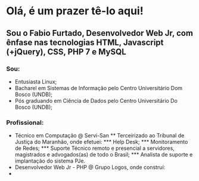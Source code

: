 # Olá, é um prazer tê-lo aqui!
## Sou o Fabio Furtado, Desenvolvedor Web Jr, com ênfase nas tecnologias HTML, Javascript (+jQuery), CSS, PHP 7 e MySQL
### Sou:
* Entusiasta Linux;
* Bacharel em Sistemas de Informação pelo Centro Universitário Dom Bosco (UNDB);
* Pós graduando em Ciência de Dados pelo Centro Universitário Do Bosco (UNDB);
### Profissional:
* Técnico em Computação @ Servi-San
** Terceirizado ao Tribunal de Justiça do Maranhão, onde efetuei:
*** Help Desk;
*** Monitoramento de Redes;
*** Suporte Técnico remoto e presencial a servidores, magistrados e advogados(as) de todo o Brasil;
*** Analista de suporte e implantação do sistema PJe.
* Desenvolvedor Web Jr - PHP @ Grupo Logos, onde construí:
*

<!--
**fhsfurtado/fhsfurtado** is a ✨ _special_ ✨ repository because its `README.md` (this file) appears on your GitHub profile.

Here are some ideas to get you started:

- 🔭 I’m currently working on ...
- 🌱 I’m currently learning ...
- 👯 I’m looking to collaborate on ...
- 🤔 I’m looking for help with ...
- 💬 Ask me about ...
- 📫 How to reach me: ...
- 😄 Pronouns: ...
- ⚡ Fun fact: ...
-->
